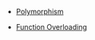 
- [Polymorphism](Polymorphism.md)

- [Function Overloading](function%20overloading%20documentation.md)
